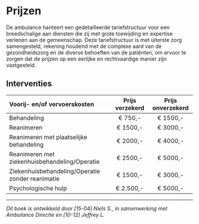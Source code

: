 # Prijzen
De ambulance hanteert een gedetailleerde tariefstructuur voor een breedschalige aan diensten die zij met grote 
toewijding en expertise verlenen aan de gemeenschap. Deze tariefstructuur is met uiterste zorg samengesteld, 
rekening houdend met de complexe aard van de gezondheidszorg en de diverse behoeften van de patiënten, 
om ervoor te zorgen dat de prijzen op een eerlijke en rechtvaardige manier zijn vastgesteld.

## Interventies

| Voorij- en/of vervoerskosten | Prijs verzekerd | Prijs onverzekerd |
|:--------------------|:---------------:|:-----------------:|
| Behandeling | € 750,- | € 1500,- |
| Reanimeren | € 1500,- | € 3000,- |
| Reanimeren met plaatselijke behandeling | € 2000,- | € 4000,- |
| Reanimeren met ziekenhuisbehandeling/Operatie | € 2500,- | € 5000,- |
| Ziekenhuisbehandeling/Operatie zonder reanimatie | € 1500,- | € 3000,- |
| Psychologische hulp | € 2.500,- | € 5000,- |
---------------------

*Dit boek is ontwikkeld door [15-04] Niels S., in samenwerking met Ambulance Directie en [10-12] Jeffrey L.*